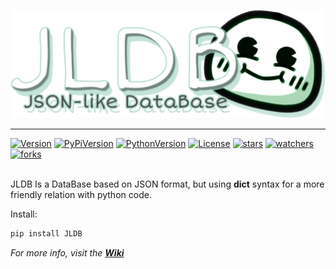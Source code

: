 ![logo](https://raw.githubusercontent.com/HidekiHrk/JLDB/master/logo.png)<br>
***
[![Version](https://img.shields.io/github/release/HidekiHrk/JLDB.svg)](https://github.com/HidekiHrk/JLDB/releases/latest) [![PyPiVersion](https://img.shields.io/pypi/v/JLDB.svg)](https://pypi.org/project/JLDB/) [![PythonVersion](https://img.shields.io/pypi/pyversions/JLDB.svg)](https://pypi.org/search/?c=Programming+Language+%3A%3A+Python+%3A%3A+3.7) [![License](https://img.shields.io/github/license/HidekiHrk/JLDB.svg)](https://github.com/HidekiHrk/JLDB/blob/master/LICENSE) [![stars](https://img.shields.io/github/stars/HidekiHrk/JLDB.svg)](https://github.com/HidekiHrk/JLDB/stargazers) [![watchers](https://img.shields.io/github/watchers/HidekiHrk/JLDB.svg)](https://github.com/HidekiHrk/JLDB/watchers) [![forks](https://img.shields.io/github/forks/HidekiHrk/JLDB.svg)](https://github.com/HidekiHrk/JLDB/network/members)
<br><br>

JLDB Is a DataBase based on JSON format, but using **dict** syntax for a more friendly relation with python code.

Install:
```python
pip install JLDB
```

*For more info, visit the __[Wiki](https://github.com/HidekiHrk/JLDB/wiki)__*
